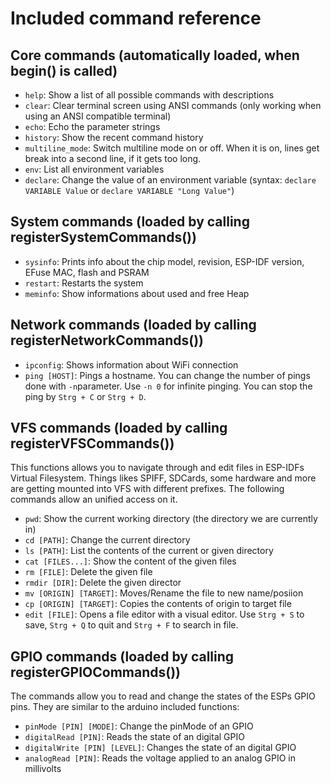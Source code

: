 # Included command reference

## Core commands (automatically loaded, when begin() is called)

* `help`: Show a list of all possible commands with descriptions
* `clear`: Clear terminal screen using ANSI commands (only working when using an ANSI compatible terminal)
* `echo`: Echo the parameter strings
* `history`: Show the recent command history
* `multiline_mode`: Switch multiline mode on or off. When it is on, lines get break into a second line, if it gets too long.
* `env`: List all environment variables
* `declare`: Change the value of an environment variable (syntax: `declare VARIABLE Value` or `declare VARIABLE "Long Value"`)

## System commands (loaded by calling registerSystemCommands())

* `sysinfo`: Prints info about the chip model, revision, ESP-IDF version, EFuse MAC, flash and PSRAM
* `restart`: Restarts the system
* `meminfo`: Show informations about used and free Heap

## Network commands (loaded by calling registerNetworkCommands())

* `ipconfig`: Shows information about WiFi connection
* `ping [HOST]`: Pings a hostname. You can change the number of pings done with `-n`parameter. Use `-n 0` for infinite pinging. You can stop the ping by `Strg + C` or `Strg + D`.

## VFS commands (loaded by calling registerVFSCommands())

This functions allows you to navigate through and edit files in ESP-IDFs Virtual Filesystem. Things likes SPIFF, SDCards, some hardware and more are getting mounted into VFS with different prefixes.
The following commands allow an unified access on it.

* `pwd`: Show the current working directory (the directory we are currently in)
* `cd [PATH]`: Change the current directory
* `ls [PATH]`: List the contents of the current or given directory
* `cat [FILES...]`: Show the content of the given files
* `rm [FILE]`: Delete the given file
* `rmdir [DIR]`: Delete the given director
* `mv [ORIGIN] [TARGET]`: Moves/Rename the file to new name/posiion
* `cp [ORIGIN] [TARGET]`: Copies the contents of origin to target file
* `edit [FILE]`: Opens a file editor with a visual editor. Use `Strg + S` to save, `Strg + Q` to quit and `Strg + F` to search in file.

## GPIO commands (loaded by calling registerGPIOCommands())
The commands allow you to read and change the states of the ESPs GPIO pins. They are similar to the arduino included functions:

* `pinMode [PIN] [MODE]`: Change the pinMode of an GPIO
* `digitalRead [PIN]`: Reads the state of an digital GPIO
* `digitalWrite [PIN] [LEVEL]`: Changes the state of an digital GPIO
* `analogRead [PIN]`: Reads the voltage applied to an analog GPIO in millivolts